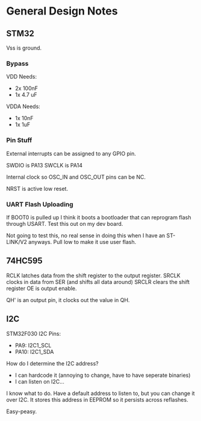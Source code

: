 # General Design Notes #

## STM32 ##

Vss is ground.

### Bypass ###

VDD Needs:
- 2x 100nF
- 1x 4.7 uF

VDDA Needs:
- 1x 10nF
- 1x 1uF

### Pin Stuff ###

External interrupts can be assigned to any GPIO pin.

SWDIO is PA13
SWCLK is PA14

Internal clock so OSC_IN and OSC_OUT pins can be NC.

NRST is active low reset.

### UART Flash Uploading ###

If BOOT0 is pulled up I think it boots a bootloader that can reprogram flash through USART. Test this out on my dev board.

Not going to test this, no real sense in doing this when I have an ST-LINK/V2 anyways.
Pull low to make it use user flash.

## 74HC595 ##

RCLK latches data from the shift register to the output register.
SRCLK clocks in data from SER (and shifts all data around)
SRCLR clears the shift register
OE is output enable.

QH' is an output pin, it clocks out the value in QH.

## I2C ##

STM32F030 I2C Pins:
- PA9: I2C1_SCL
- PA10: I2C1_SDA

How do I determine the I2C address?
- I can hardcode it (annoying to change, have to have seperate binaries)
- I can listen on I2C...

I know what to do. Have a default address to listen to, but you can change it over I2C. It stores this address in EEPROM so it persists across reflashes.

Easy-peasy.
